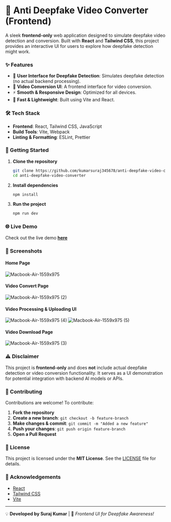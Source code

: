 # 🎥 Anti Deepfake Video Converter (Frontend)

A sleek **frontend-only** web application designed to simulate deepfake video detection and conversion. Built with **React** and **Tailwind CSS**, this project provides an interactive UI for users to explore how deepfake detection might work.

### ✨ Features  
- 🎯 **User Interface for Deepfake Detection**: Simulates deepfake detection (no actual backend processing).  
- 🔄 **Video Conversion UI**: A frontend interface for video conversion.  
- ⚡ **Smooth & Responsive Design**: Optimized for all devices.  
- 🚀 **Fast & Lightweight**: Built using Vite and React.  

### 🛠️ Tech Stack  
- **Frontend**: React, Tailwind CSS, JavaScript  
- **Build Tools**: Vite, Webpack  
- **Linting & Formatting**: ESLint, Prettier 

### 🚀 Getting Started  
1. **Clone the repository**  
   ```sh
   git clone https://github.com/kumarsuraj345678/anti-deepfake-video-converter.git  
   cd anti-deepfake-video-converter  
   ```  
2. **Install dependencies**  
   ```sh
   npm install  
   ```  
3. **Run the project**  
   ```sh
   npm run dev  
   ```  

### 🌐 Live Demo  
Check out the live demo **[here](https://antideepfakeconverter.netlify.app/)**    

 
### 📸 Screenshots  
#### Home Page  
![Macbook-Air-1559x975](https://github.com/user-attachments/assets/6118f27d-8fc0-4fff-88c8-97e9231ce219)

#### Video Convert Page
![Macbook-Air-1559x975 (2)](https://github.com/user-attachments/assets/badac821-0273-4777-9387-a3aa496357de)

#### Video Processing & Uploading UI
![Macbook-Air-1559x975 (4)](https://github.com/user-attachments/assets/4538a192-4302-410c-8608-aebf47f3ad17)
![Macbook-Air-1559x975 (5)](https://github.com/user-attachments/assets/57b003d7-aa05-4017-b042-a4ea516ee79b)

#### Video Download Page  
![Macbook-Air-1559x975 (3)](https://github.com/user-attachments/assets/ffe04e20-35b7-4255-887f-b90bfbb2f407)

### ⚠️ Disclaimer  
This project is **frontend-only** and does **not** include actual deepfake detection or video conversion functionality. It serves as a UI demonstration for potential integration with backend AI models or APIs.  


### 🤝 Contributing  
Contributions are welcome! To contribute:  
1. **Fork the repository**  
2. **Create a new branch**: `git checkout -b feature-branch`  
3. **Make changes & commit**: `git commit -m "Added a new feature"`  
4. **Push your changes**: `git push origin feature-branch`  
5. **Open a Pull Request**  

### 📜 License  
This project is licensed under the **MIT License**. See the [LICENSE](LICENSE) file for details.  

### 🙌 Acknowledgements  
- [React](https://react.dev/)  
- [Tailwind CSS](https://tailwindcss.com/)  
- [Vite](https://vitejs.dev/)  

---  
💡 **Developed by Suraj Kumar** | 🚀 *Frontend UI for Deepfake Awareness!*  
